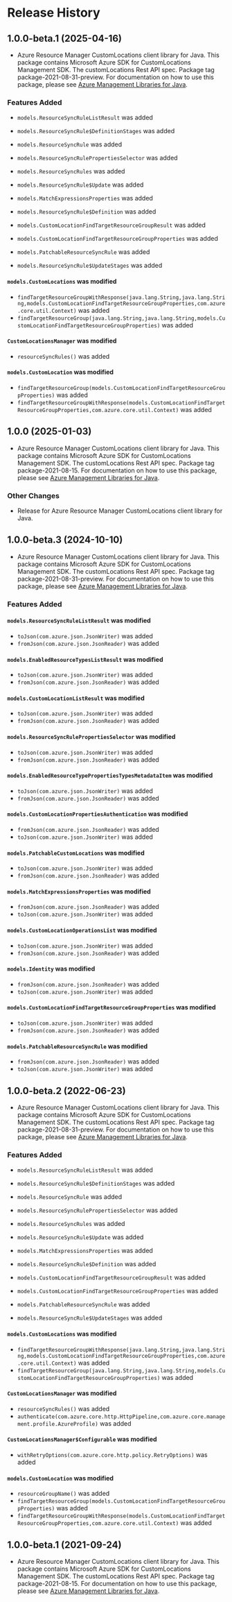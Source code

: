 # Release History

## 1.0.0-beta.1 (2025-04-16)

- Azure Resource Manager CustomLocations client library for Java. This package contains Microsoft Azure SDK for CustomLocations Management SDK. The customLocations Rest API spec. Package tag package-2021-08-31-preview. For documentation on how to use this package, please see [Azure Management Libraries for Java](https://aka.ms/azsdk/java/mgmt).

### Features Added

* `models.ResourceSyncRuleListResult` was added

* `models.ResourceSyncRule$DefinitionStages` was added

* `models.ResourceSyncRule` was added

* `models.ResourceSyncRulePropertiesSelector` was added

* `models.ResourceSyncRules` was added

* `models.ResourceSyncRule$Update` was added

* `models.MatchExpressionsProperties` was added

* `models.ResourceSyncRule$Definition` was added

* `models.CustomLocationFindTargetResourceGroupResult` was added

* `models.CustomLocationFindTargetResourceGroupProperties` was added

* `models.PatchableResourceSyncRule` was added

* `models.ResourceSyncRule$UpdateStages` was added

#### `models.CustomLocations` was modified

* `findTargetResourceGroupWithResponse(java.lang.String,java.lang.String,models.CustomLocationFindTargetResourceGroupProperties,com.azure.core.util.Context)` was added
* `findTargetResourceGroup(java.lang.String,java.lang.String,models.CustomLocationFindTargetResourceGroupProperties)` was added

#### `CustomLocationsManager` was modified

* `resourceSyncRules()` was added

#### `models.CustomLocation` was modified

* `findTargetResourceGroup(models.CustomLocationFindTargetResourceGroupProperties)` was added
* `findTargetResourceGroupWithResponse(models.CustomLocationFindTargetResourceGroupProperties,com.azure.core.util.Context)` was added

## 1.0.0 (2025-01-03)

- Azure Resource Manager CustomLocations client library for Java. This package contains Microsoft Azure SDK for CustomLocations Management SDK. The customLocations Rest API spec. Package tag package-2021-08-15. For documentation on how to use this package, please see [Azure Management Libraries for Java](https://aka.ms/azsdk/java/mgmt).

### Other Changes

- Release for Azure Resource Manager CustomLocations client library for Java.

## 1.0.0-beta.3 (2024-10-10)

- Azure Resource Manager CustomLocations client library for Java. This package contains Microsoft Azure SDK for CustomLocations Management SDK. The customLocations Rest API spec. Package tag package-2021-08-31-preview. For documentation on how to use this package, please see [Azure Management Libraries for Java](https://aka.ms/azsdk/java/mgmt).

### Features Added

#### `models.ResourceSyncRuleListResult` was modified

* `toJson(com.azure.json.JsonWriter)` was added
* `fromJson(com.azure.json.JsonReader)` was added

#### `models.EnabledResourceTypesListResult` was modified

* `toJson(com.azure.json.JsonWriter)` was added
* `fromJson(com.azure.json.JsonReader)` was added

#### `models.CustomLocationListResult` was modified

* `toJson(com.azure.json.JsonWriter)` was added
* `fromJson(com.azure.json.JsonReader)` was added

#### `models.ResourceSyncRulePropertiesSelector` was modified

* `toJson(com.azure.json.JsonWriter)` was added
* `fromJson(com.azure.json.JsonReader)` was added

#### `models.EnabledResourceTypePropertiesTypesMetadataItem` was modified

* `toJson(com.azure.json.JsonWriter)` was added
* `fromJson(com.azure.json.JsonReader)` was added

#### `models.CustomLocationPropertiesAuthentication` was modified

* `fromJson(com.azure.json.JsonReader)` was added
* `toJson(com.azure.json.JsonWriter)` was added

#### `models.PatchableCustomLocations` was modified

* `toJson(com.azure.json.JsonWriter)` was added
* `fromJson(com.azure.json.JsonReader)` was added

#### `models.MatchExpressionsProperties` was modified

* `fromJson(com.azure.json.JsonReader)` was added
* `toJson(com.azure.json.JsonWriter)` was added

#### `models.CustomLocationOperationsList` was modified

* `toJson(com.azure.json.JsonWriter)` was added
* `fromJson(com.azure.json.JsonReader)` was added

#### `models.Identity` was modified

* `fromJson(com.azure.json.JsonReader)` was added
* `toJson(com.azure.json.JsonWriter)` was added

#### `models.CustomLocationFindTargetResourceGroupProperties` was modified

* `toJson(com.azure.json.JsonWriter)` was added
* `fromJson(com.azure.json.JsonReader)` was added

#### `models.PatchableResourceSyncRule` was modified

* `fromJson(com.azure.json.JsonReader)` was added
* `toJson(com.azure.json.JsonWriter)` was added

## 1.0.0-beta.2 (2022-06-23)

- Azure Resource Manager CustomLocations client library for Java. This package contains Microsoft Azure SDK for CustomLocations Management SDK. The customLocations Rest API spec. Package tag package-2021-08-31-preview. For documentation on how to use this package, please see [Azure Management Libraries for Java](https://aka.ms/azsdk/java/mgmt).

### Features Added

* `models.ResourceSyncRuleListResult` was added

* `models.ResourceSyncRule$DefinitionStages` was added

* `models.ResourceSyncRule` was added

* `models.ResourceSyncRulePropertiesSelector` was added

* `models.ResourceSyncRules` was added

* `models.ResourceSyncRule$Update` was added

* `models.MatchExpressionsProperties` was added

* `models.ResourceSyncRule$Definition` was added

* `models.CustomLocationFindTargetResourceGroupResult` was added

* `models.CustomLocationFindTargetResourceGroupProperties` was added

* `models.PatchableResourceSyncRule` was added

* `models.ResourceSyncRule$UpdateStages` was added

#### `models.CustomLocations` was modified

* `findTargetResourceGroupWithResponse(java.lang.String,java.lang.String,models.CustomLocationFindTargetResourceGroupProperties,com.azure.core.util.Context)` was added
* `findTargetResourceGroup(java.lang.String,java.lang.String,models.CustomLocationFindTargetResourceGroupProperties)` was added

#### `CustomLocationsManager` was modified

* `resourceSyncRules()` was added
* `authenticate(com.azure.core.http.HttpPipeline,com.azure.core.management.profile.AzureProfile)` was added

#### `CustomLocationsManager$Configurable` was modified

* `withRetryOptions(com.azure.core.http.policy.RetryOptions)` was added

#### `models.CustomLocation` was modified

* `resourceGroupName()` was added
* `findTargetResourceGroup(models.CustomLocationFindTargetResourceGroupProperties)` was added
* `findTargetResourceGroupWithResponse(models.CustomLocationFindTargetResourceGroupProperties,com.azure.core.util.Context)` was added

## 1.0.0-beta.1 (2021-09-24)

- Azure Resource Manager CustomLocations client library for Java. This package contains Microsoft Azure SDK for CustomLocations Management SDK. The customLocations Rest API spec. Package tag package-2021-08-15. For documentation on how to use this package, please see [Azure Management Libraries for Java](https://aka.ms/azsdk/java/mgmt).

